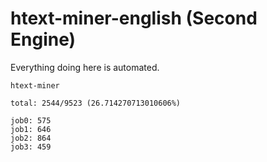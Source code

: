 # htext-miner-english (Second Engine)

Everything doing here is automated.

```
htext-miner

total: 2544/9523 (26.714270713010606%)

job0: 575
job1: 646
job2: 864
job3: 459
```